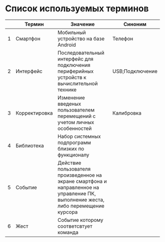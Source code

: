 # Список используемых терминов
||Термин|Значение|Синоним|
|-|-----|--------|-------|
|1|Смартфон|Мобильный устройство на базе Android|Телефон|
|2|Интерфейс|Последовательный интерфейс для подключения периферийных устройств к вычислительной технике|USB;Подключение|
|3|Корректировка|Изменение введеных пользователем перемещений с учетом личных особенностей|Калибровка|
|4|Библиотека|Набор системных подпрограмм близких по функционалу| |
|5|Событие|Действие пользователя произведенное на экране смартфона и направленное на управление ПК, выполнение жеста, либо перемещение курсора| |
|6|Жест|Событие которому соответсвтует команда| |

